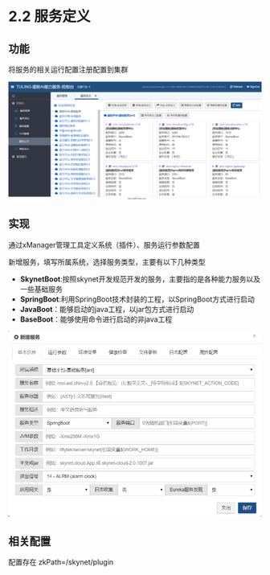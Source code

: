 # 2.2 服务定义

## 功能

 将服务的相关运行配置注册配置到集群

![](../.gitbook/assets/image%20%2832%29.png)

## 实现

通过xManager管理工具定义系统（插件）、服务运行参数配置

新增服务，填写所属系统，选择服务类型，主要有以下几种类型

* **SkynetBoot**:按照skynet开发规范开发的服务，主要指的是各种能力服务以及一些基础服务
* **SpringBoot**:利用SpringBoot技术封装的工程，以SpringBoot方式进行启动
* **JavaBoot**：能够启动的java工程，以jar包方式进行启动
* **BaseBoot**：能够使用命令进行启动的非java工程

![](../.gitbook/assets/image%20%289%29.png)

##  相关配置

 配置存在 zkPath=/skynet/plugin

